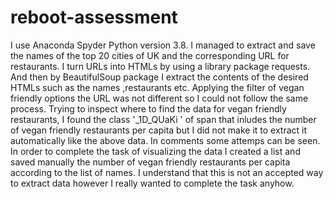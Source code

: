 # reboot-assessment

I use Anaconda Spyder Python version 3.8.
I managed to extract and save the names of the top 20 cities of UK and the corresponding URL for restaurants.
I turn URLs into HTMLs by using a library package requests. And then by BeautifulSoup package I extract the contents of the desired HTMLs such as the names ,restaurants etc. 
Applying the filter of vegan friendly options the URL was not different so I could not follow the same process.
Trying to inspect where to find the data for vegan friendly restaurants, I found the class '_1D_QUaKi ' of span that inludes the number of vegan friendly restaurants per capita but I did not make it to extract it automatically like the above data.
In comments some attemps can be seen.
In order to complete the task of visualizing the data I created a list and saved manually the number of vegan friendly restaurants per capita according to the list of names.
I understand that this is not an accepted way to extract data however I really wanted to complete the task anyhow.














